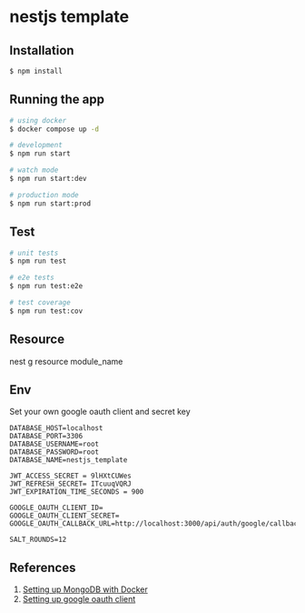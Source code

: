 # nestjs template

## Installation

```bash
$ npm install
```

## Running the app

```bash
# using docker
$ docker compose up -d

# development
$ npm run start

# watch mode
$ npm run start:dev

# production mode
$ npm run start:prod
```

## Test

```bash
# unit tests
$ npm run test

# e2e tests
$ npm run test:e2e

# test coverage
$ npm run test:cov
```

## Resource

nest g resource module_name

## Env
Set your own google oauth client and secret key
```
DATABASE_HOST=localhost
DATABASE_PORT=3306
DATABASE_USERNAME=root
DATABASE_PASSWORD=root
DATABASE_NAME=nestjs_template

JWT_ACCESS_SECRET = 9lHXtCUWes
JWT_REFRESH_SECRET= ITcuuqVQRJ
JWT_EXPIRATION_TIME_SECONDS = 900

GOOGLE_OAUTH_CLIENT_ID=
GOOGLE_OAUTH_CLIENT_SECRET=
GOOGLE_OAUTH_CALLBACK_URL=http://localhost:3000/api/auth/google/callback

SALT_ROUNDS=12
```

## References

1. [Setting up MongoDB with Docker](https://dev.to/nyomansunima/create-nestjs-api-using-typescript-mongodb-docker-docker-compose-29k9)
2. [Setting up google oauth client](https://support.google.com/cloud/answer/6158849?hl=en#)
